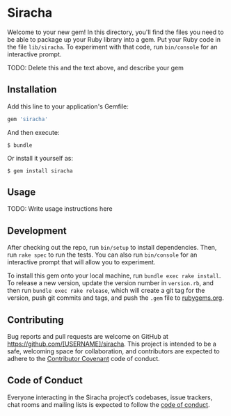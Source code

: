 # Siracha

Welcome to your new gem! In this directory, you'll find the files you need to be able to package up your Ruby library into a gem. Put your Ruby code in the file `lib/siracha`. To experiment with that code, run `bin/console` for an interactive prompt.

TODO: Delete this and the text above, and describe your gem

## Installation

Add this line to your application's Gemfile:

```ruby
gem 'siracha'
```

And then execute:

    $ bundle

Or install it yourself as:

    $ gem install siracha

## Usage

TODO: Write usage instructions here

## Development

After checking out the repo, run `bin/setup` to install dependencies. Then, run `rake spec` to run the tests. You can also run `bin/console` for an interactive prompt that will allow you to experiment.

To install this gem onto your local machine, run `bundle exec rake install`. To release a new version, update the version number in `version.rb`, and then run `bundle exec rake release`, which will create a git tag for the version, push git commits and tags, and push the `.gem` file to [rubygems.org](https://rubygems.org).

## Contributing

Bug reports and pull requests are welcome on GitHub at https://github.com/[USERNAME]/siracha. This project is intended to be a safe, welcoming space for collaboration, and contributors are expected to adhere to the [Contributor Covenant](http://contributor-covenant.org) code of conduct.

## Code of Conduct

Everyone interacting in the Siracha project’s codebases, issue trackers, chat rooms and mailing lists is expected to follow the [code of conduct](https://github.com/[USERNAME]/siracha/blob/master/CODE_OF_CONDUCT.md).
